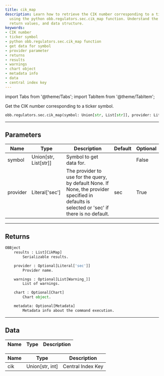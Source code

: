 ```yaml
---
title: cik_map
description: Learn how to retrieve the CIK number corresponding to a ticker symbol
  using the python obb.regulators.sec.cik_map function. Understand the available parameters,
  return values, and data structure.
keywords:
- CIK number
- ticker symbol
- python obb.regulators.sec.cik_map function
- get data for symbol
- provider parameter
- returns
- results
- warnings
- chart object
- metadata info
- data
- central index key
---
```



<!-- markdownlint-disable MD012 MD031 MD033 -->

import Tabs from '@theme/Tabs';
import TabItem from '@theme/TabItem';

Get the CIK number corresponding to a ticker symbol.

```python wordwrap
obb.regulators.sec.cik_map(symbol: Union[str, List[str]], provider: Literal[str] = sec)
```

---

## Parameters

<Tabs>
<TabItem value="standard" label="Standard">

| Name | Type | Description | Default | Optional |
| ---- | ---- | ----------- | ------- | -------- |
| symbol | Union[str, List[str]] | Symbol to get data for. |  | False |
| provider | Literal['sec'] | The provider to use for the query, by default None. If None, the provider specified in defaults is selected or 'sec' if there is no default. | sec | True |
</TabItem>

</Tabs>

---

## Returns

```python wordwrap
OBBject
    results : List[CikMap]
        Serializable results.

    provider : Optional[Literal['sec']]
        Provider name.

    warnings : Optional[List[Warning_]]
        List of warnings.

    chart : Optional[Chart]
        Chart object.

    metadata: Optional[Metadata]
        Metadata info about the command execution.
```

---

## Data

<Tabs>
<TabItem value="standard" label="Standard">

| Name | Type | Description |
| ---- | ---- | ----------- |
</TabItem>

<TabItem value='sec' label='sec'>

| Name | Type | Description |
| ---- | ---- | ----------- |
| cik | Union[str, int] | Central Index Key |
</TabItem>

</Tabs>

